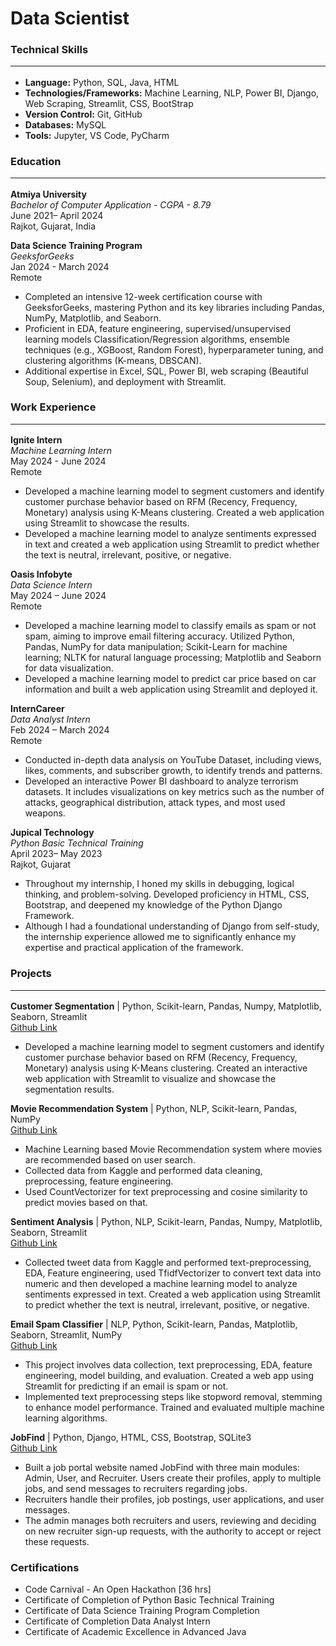 # Data Scientist

### Technical Skills<hr>
- **Language:** Python, SQL, Java, HTML
- **Technologies/Frameworks:** Machine Learning, NLP, Power BI, Django, Web Scraping, Streamlit, CSS, BootStrap
- **Version Control:** Git, GitHub
- **Databases:** MySQL
- **Tools:** Jupyter, VS Code, PyCharm

### Education<hr>
**Atmiya University**<br>
*Bachelor of Computer Application - CGPA - 8.79*<br>
June 2021– April 2024<br>
Rajkot, Gujarat, India

**Data Science Training Program**<br>
*GeeksforGeeks*<br>
Jan 2024 - March 2024<br>
Remote
- Completed an intensive 12-week certification course with GeeksforGeeks, mastering Python and its key libraries including Pandas, NumPy, Matplotlib, and Seaborn.
- Proficient in EDA, feature engineering, supervised/unsupervised learning models Classification/Regression algorithms, ensemble techniques (e.g., XGBoost, Random Forest), hyperparameter tuning, and clustering algorithms (K-means, DBSCAN).
- Additional expertise in Excel, SQL, Power BI, web scraping (Beautiful Soup, Selenium), and deployment with Streamlit.

### Work Experience<hr>
**Ignite Intern**<br>
*Machine Learning Intern*<br>
May 2024 - June 2024<br>
Remote
- Developed a machine learning model to segment customers and identify customer purchase behavior based on RFM (Recency, Frequency, Monetary) analysis using K-Means clustering. Created a web application using Streamlit to showcase the results.
- Developed a machine learning model to analyze sentiments expressed in text and created a web application using Streamlit to predict whether the text is neutral, irrelevant, positive, or negative.

**Oasis Infobyte**<br>
*Data Science Intern*<br>
May 2024 – June 2024<br>
Remote
- Developed a machine learning model to classify emails as spam or not spam, aiming to improve email filtering accuracy. Utilized Python, Pandas, NumPy for data manipulation; Scikit-Learn for machine learning; NLTK for natural language processing; Matplotlib and Seaborn for data visualization.
- Developed a machine learning model to predict car price based on car information and built a web application using Streamlit and deployed it.

**InternCareer**<br>
*Data Analyst Intern*<br>
Feb 2024 – March 2024<br>
Remote
- Conducted in-depth data analysis on YouTube Dataset, including views, likes, comments, and subscriber growth, to identify trends and patterns.
- Developed an interactive Power BI dashboard to analyze terrorism datasets. It includes visualizations on key metrics such as the number of attacks, geographical distribution, attack types, and most used weapons.

**Jupical Technology**<br>
*Python Basic Technical Training*<br>
April 2023– May 2023<br>
Rajkot, Gujarat
- Throughout my internship, I honed my skills in debugging, logical thinking, and problem-solving. Developed proficiency in HTML, CSS, Bootstrap, and deepened my knowledge of the Python Django Framework.
- Although I had a foundational understanding of Django from self-study, the internship experience allowed me to significantly enhance my expertise and practical application of the framework.

### Projects<hr>
**Customer Segmentation** | Python, Scikit-learn, Pandas, Numpy, Matplotlib, Seaborn, Streamlit<br>
[Github Link](https://github.com/gauravbosamiya/Ignite-ML-Intern-Customer-Segmentation-Analysis-with-RFM-and-KMeans-Clustering)
- Developed a machine learning model to segment customers and identify customer purchase behavior based on RFM (Recency, Frequency, Monetary) analysis using K-Means clustering. Created an interactive web application with Streamlit to visualize and showcase the segmentation results.

**Movie Recommendation System** | Python, NLP, Scikit-learn, Pandas, NumPy<br>
[Github Link](https://github.com/gauravbosamiya/Movie-Recommendation-System)
- Machine Learning based Movie Recommendation system where movies are recommended based on user search.
- Collected data from Kaggle and performed data cleaning, preprocessing, feature engineering.
- Used CountVectorizer for text preprocessing and cosine similarity to predict movies based on that.

**Sentiment Analysis** | Python, NLP, Scikit-learn, Pandas, Numpy, Matplotlib, Seaborn, Streamlit<br>
[Github Link](https://github.com/gauravbosamiya/Ignite-ML-Intern-sentiment-analysis)
- Collected tweet data from Kaggle and performed text-preprocessing, EDA, Feature engineering, used TfidfVectorizer to convert text data into numeric and then developed a machine learning model to analyze sentiments expressed in text. Created a web application using Streamlit to predict whether the text is neutral, irrelevant, positive, or negative.

**Email Spam Classifier** | NLP, Python, Scikit-learn, Pandas, Matplotlib, Seaborn, Streamlit, NumPy<br>
[Github Link](https://github.com/gauravbosamiya/OIBSIP-email-spam-classifier)
- This project involves data collection, text preprocessing, EDA, feature engineering, model building, and evaluation. Created a web app using Streamlit for predicting if an email is spam or not.
- Implemented text preprocessing steps like stopword removal, stemming to enhance model performance. Trained and evaluated multiple machine learning algorithms.

**JobFind** | Python, Django, HTML, CSS, Bootstrap, SQLite3<br>
[Github Link](https://github.com/gauravbosamiya/job-portal-website-using-django)
- Built a job portal website named JobFind with three main modules: Admin, User, and Recruiter. Users create their profiles, apply to multiple jobs, and send messages to recruiters regarding jobs.
- Recruiters handle their profiles, job postings, user applications, and user messages.
- The admin manages both recruiters and users, reviewing and deciding on new recruiter sign-up requests, with the authority to accept or reject these requests.

### Certifications
- Code Carnival - An Open Hackathon [36 hrs]
- Certificate of Completion of Python Basic Technical Training
- Certificate of Data Science Training Program Completion
- Certificate of Completion Data Analyst Intern
- Certificate of Academic Excellence in Advanced Java
